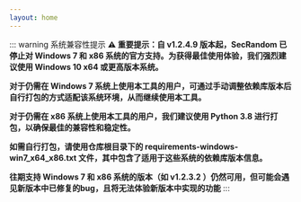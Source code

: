 ```yaml
---
layout: home
---
```


::: warning 系统兼容性提示
**⚠️ 重要提示：自 v1.2.4.9 版本起，SecRandom 已停止对 Windows 7 和 x86 系统的官方支持。为获得最佳使用体验，我们强烈建议使用 Windows 10 x64 或更高版本系统。**
 
**对于仍需在 Windows 7 系统上使用本工具的用户，可通过手动调整依赖库版本后自行打包的方式适配该系统环境，从而继续使用本工具。** 

**对于仍需在 x86 系统上使用本工具的用户，我们建议使用 Python 3.8 进行打包，以确保最佳的兼容性和稳定性。** 

**如需自行打包，请使用仓库根目录下的 requirements-windows-win7_x64_x86.txt 文件，其中包含了适用于这些系统的依赖库版本信息。** 

**往期支持 Windows 7 和 x86 系统的版本（如 v1.2.3.2 ）仍然可用，但可能会遇见新版本中已修复的bug，且将无法体验新版本中实现的功能**
:::

<Download />